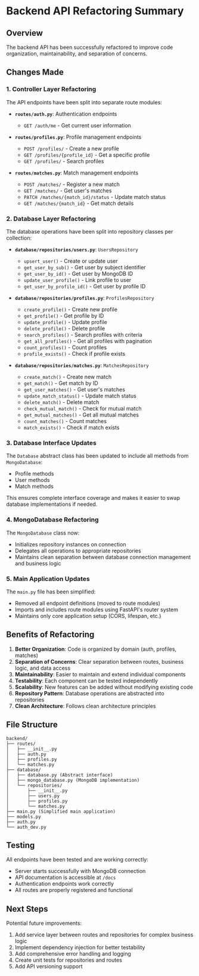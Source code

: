 # Backend API Refactoring Summary

## Overview
The backend API has been successfully refactored to improve code organization, maintainability, and separation of concerns.

## Changes Made

### 1. Controller Layer Refactoring
The API endpoints have been split into separate route modules:

- **`routes/auth.py`**: Authentication endpoints
  - `GET /auth/me` - Get current user information
  
- **`routes/profiles.py`**: Profile management endpoints
  - `POST /profiles/` - Create a new profile
  - `GET /profiles/{profile_id}` - Get a specific profile
  - `GET /profiles/` - Search profiles
  
- **`routes/matches.py`**: Match management endpoints
  - `POST /matches/` - Register a new match
  - `GET /matches/` - Get user's matches
  - `PATCH /matches/{match_id}/status` - Update match status
  - `GET /matches/{match_id}` - Get match details

### 2. Database Layer Refactoring
The database operations have been split into repository classes per collection:

- **`database/repositories/users.py`**: `UsersRepository`
  - `upsert_user()` - Create or update user
  - `get_user_by_sub()` - Get user by subject identifier
  - `get_user_by_id()` - Get user by MongoDB ID
  - `update_user_profile()` - Link profile to user
  - `get_user_by_profile_id()` - Get user by profile ID

- **`database/repositories/profiles.py`**: `ProfilesRepository`
  - `create_profile()` - Create new profile
  - `get_profile()` - Get profile by ID
  - `update_profile()` - Update profile
  - `delete_profile()` - Delete profile
  - `search_profiles()` - Search profiles with criteria
  - `get_all_profiles()` - Get all profiles with pagination
  - `count_profiles()` - Count profiles
  - `profile_exists()` - Check if profile exists

- **`database/repositories/matches.py`**: `MatchesRepository`
  - `create_match()` - Create new match
  - `get_match()` - Get match by ID
  - `get_user_matches()` - Get user's matches
  - `update_match_status()` - Update match status
  - `delete_match()` - Delete match
  - `check_mutual_match()` - Check for mutual match
  - `get_mutual_matches()` - Get all mutual matches
  - `count_matches()` - Count matches
  - `match_exists()` - Check if match exists

### 3. Database Interface Updates
The `Database` abstract class has been updated to include all methods from `MongoDatabase`:

- Profile methods
- User methods  
- Match methods

This ensures complete interface coverage and makes it easier to swap database implementations if needed.

### 4. MongoDatabase Refactoring
The `MongoDatabase` class now:
- Initializes repository instances on connection
- Delegates all operations to appropriate repositories
- Maintains clean separation between database connection management and business logic

### 5. Main Application Updates
The `main.py` file has been simplified:
- Removed all endpoint definitions (moved to route modules)
- Imports and includes route modules using FastAPI's router system
- Maintains only core application setup (CORS, lifespan, etc.)

## Benefits of Refactoring

1. **Better Organization**: Code is organized by domain (auth, profiles, matches)
2. **Separation of Concerns**: Clear separation between routes, business logic, and data access
3. **Maintainability**: Easier to maintain and extend individual components
4. **Testability**: Each component can be tested independently
5. **Scalability**: New features can be added without modifying existing code
6. **Repository Pattern**: Database operations are abstracted into repositories
7. **Clean Architecture**: Follows clean architecture principles

## File Structure

```
backend/
├── routes/
│   ├── __init__.py
│   ├── auth.py
│   ├── profiles.py
│   └── matches.py
├── database/
│   ├── database.py (Abstract interface)
│   ├── mongo_database.py (MongoDB implementation)
│   └── repositories/
│       ├── __init__.py
│       ├── users.py
│       ├── profiles.py
│       └── matches.py
├── main.py (Simplified main application)
├── models.py
├── auth.py
└── auth_dev.py
```

## Testing
All endpoints have been tested and are working correctly:
- Server starts successfully with MongoDB connection
- API documentation is accessible at `/docs`
- Authentication endpoints work correctly
- All routes are properly registered and functional

## Next Steps
Potential future improvements:
1. Add service layer between routes and repositories for complex business logic
2. Implement dependency injection for better testability
3. Add comprehensive error handling and logging
4. Create unit tests for repositories and routes
5. Add API versioning support
